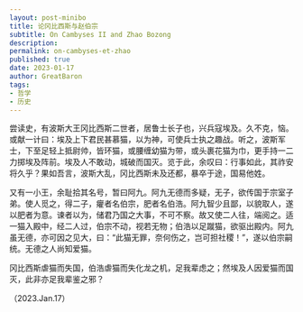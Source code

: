 ```yaml
---
layout: post-minibo
title: 论冈比西斯与赵伯宗
subtitle: On Cambyses II and Zhao Bozong
description: 
permalink: on-cambyses-et-zhao
published: true
date: 2023-01-17
author: GreatBaron
tags:
- 哲学
- 历史
---
```




尝读史，有波斯大王冈比西斯二世者，居鲁士长子也，兴兵寇埃及。久不克，恼。或献一计曰：埃及上下君民甚慕猫，以为神，可使兵士执之趣战。听之，波斯军士，下至足轻上抵尉帅，皆环猫，或腰缠幼猫为带，或头裹花猫为巾，更手持一二力掷埃及阵前。埃及人不敢动，城破而国灭。览于此，余叹曰：行事如此，其祚安将久乎？果如吾言，波斯大乱，冈比西斯未及还都，暴卒于途，国易他姓。

又有一小王，余耻拾其名号，暂曰阿九。阿九无德而多疑，无子，欲传国于宗室子弟。使人觅之，得二子，癯者名伯宗，肥者名伯浩。阿九智少且鄙，以貌取人，遂以肥者为意。谏者以为，储君乃国之大事，不可不察。故又使二人往，端阅之。适一猫入殿中，经二人过，伯宗不动，视若无物；伯浩以足蹴猫，欲驱出殿内。阿九虽无德，亦可因之见大，曰：“此猫无罪，奈何伤之，岂可担社稷！”，遂以伯宗嗣统。无德之人尚知爱猫。

冈比西斯虐猫而失国，伯浩虐猫而失化龙之机，足我辈虑之；然埃及人因爱猫而国灭，此非亦足我辈鉴之邪？

（2023.Jan.17）
